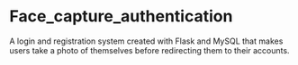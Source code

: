 # Face_capture_authentication
A login and registration system created with Flask and MySQL that makes users take a photo of themselves before redirecting them to their accounts.

